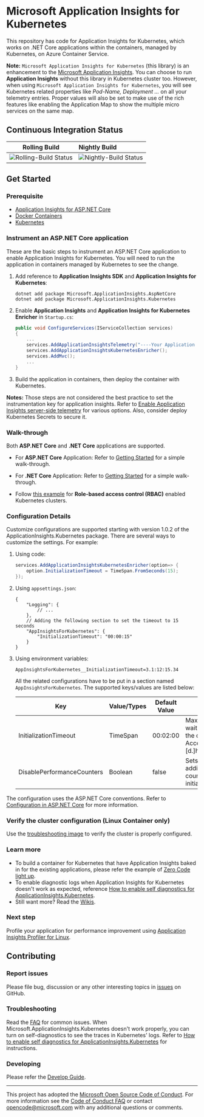 # Microsoft Application Insights for Kubernetes

This repository has code for Application Insights for Kubernetes, which works on .NET Core applications within the containers, managed by Kubernetes, on Azure Container Service.

**Note:** `Microsoft Application Insights for Kubernetes` (this library) is an enhancement to the [Microsoft Application Insights](https://github.com/Microsoft/ApplicationInsights-aspnetcore). You can choose to run **Application Insights** without this library in Kubernetes cluster too. However, when using `Microsoft Application Insights for Kubernetes`, you will see Kubernetes related properties like *Pod-Name, Deployment ...* on all your telemetry entries. Proper values will also be set to make use of the rich features like enabling the Application Map to show the multiple micro services on the same map.

## Continuous Integration Status

| Rolling Build                                                                                                                           | Nightly Build                                                                                                                           |
| --------------------------------------------------------------------------------------------------------------------------------------- | :-------------------------------------------------------------------------------------------------------------------------------------- |
| ![Rolling-Build Status](https://devdiv.visualstudio.com/_apis/public/build/definitions/0bdbc590-a062-4c3f-b0f6-9383f67865ee/5974/badge) | ![Nightly-Build Status](https://devdiv.visualstudio.com/_apis/public/build/definitions/0bdbc590-a062-4c3f-b0f6-9383f67865ee/5976/badge) |

## Get Started

### Prerequisite

* [Application Insights for ASP.NET Core](https://github.com/Microsoft/ApplicationInsights-aspnetcore)
* [Docker Containers](https://www.docker.com/)
* [Kubernetes](https://kubernetes.io/)

### Instrument an ASP.NET Core application

These are the basic steps to instrument an ASP.NET Core application to enable Application Insights for Kubernetes. You will need to run the application in containers managed by Kubernetes to see the change.

1. Add reference to **Application Insights SDK** and **Application Insights for Kubernetes**:

    ```shell
    dotnet add package Microsoft.ApplicationInsights.AspNetCore
    dotnet add package Microsoft.ApplicationInsights.Kubernetes
    ```

1. Enable **Application Insights** and **Application Insights for Kubernetes Enricher** in `Startup.cs`:

    ```csharp
    public void ConfigureServices(IServiceCollection services)
    {
        ...
        services.AddApplicationInsightsTelemetry("----Your Application Insights Instrumentation Key ----");
        services.AddApplicationInsightsKubernetesEnricher();
        services.AddMvc();
        ...
    }
    ```

1. Build the application in containers, then deploy the container with Kubernetes.

**Notes:** Those steps are not considered the best practice to set the instrumentation key for application insights. Refer to [Enable Application Insights server-side telemetry](https://docs.microsoft.com/en-us/azure/azure-monitor/app/asp-net-core#enable-application-insights-server-side-telemetry-without-visual-studio) for various options. Also, consider deploy Kubernetes Secrets to secure it.

### Walk-through

Both **ASP.NET Core** and **.NET Core** applications are supported.

* For **ASP.NET Core** Application: Refer to [Getting Started](https://github.com/Microsoft/ApplicationInsights-Kubernetes/wiki/Getting-Started-for-ASP.NET-Core-Applications) for a simple walk-through.

* For **.NET Core** Application: Refer to [Getting Started](examples/BasicConsoleAppILogger/README.md) for a simple walk-through.

* Follow [this example](examples/BasicUsage_clr21_RBAC) for **Role-based access control (RBAC)** enabled Kubernetes clusters.

### Configuration Details

Customize configurations are supported starting with version 1.0.2 of the ApplicationInsights.Kubernetes package. There are several ways to customize the settings. For example:

1. Using code:

    ```csharp
    services.AddApplicationInsightsKubernetesEnricher(option=> {
        option.InitializationTimeout = TimeSpan.FromSeconds(15);
    });
    ```

2. Using `appsettings.json`:

    ```jsonc
    {
        "Logging": {
            // ...
        },
        // Adding the following section to set the timeout to 15 seconds
        "AppInsightsForKubernetes": {
            "InitializationTimeout": "00:00:15"
        }
    }
    ```

3. Using environment variables:

    ```shell
    AppInsightsForKubernetes__InitializationTimeout=3.1:12:15.34
    ```

    All the related configurations have to be put in a section named `AppInsightsForKubernetes`. The supported keys/values are listed below:

    | Key                   | Value/Types | Default Value | Description                                                                                  |
    | --------------------- | ----------- | ------------- | -------------------------------------------------------------------------------------------- |
    | InitializationTimeout | TimeSpan    | 00:02:00      | Maximum time to wait for spinning up the container. Accepted format: [d.]hh:mm:ss[.fffffff]. |
    | DisablePerformanceCounters | Boolean     | false         | Sets to true to avoid adding performance counter telemetry initializer.                      |

The configuration uses the ASP.NET Core conventions. Refer to [Configuration in ASP.NET Core](https://docs.microsoft.com/en-us/aspnet/core/fundamentals/configuration/?view=aspnetcore-2.1) for more information.

### Verify the cluster configuration (Linux Container only)

Use the [troubleshooting image](https://github.com/Microsoft/ApplicationInsights-Kubernetes/tree/develop/troubleshooting) to verify the cluster is properly configured.

### Learn more

* To build a container for Kubernetes that have Application Insights baked in for the existing applications, please refer the example of [Zero Code light up](https://github.com/Microsoft/ApplicationInsights-Kubernetes/tree/develop/examples/ZeroUserCodeLightup).
* To enable diagnostic logs when Application Insights for Kubernetes doesn't work as expected, reference [How to enable self diagnostics for ApplicationInsights.Kubernetes](docs/SelfDiagnostics.MD).
* Still want more? Read the [Wikis](https://github.com/Microsoft/ApplicationInsights-Kubernetes/wiki).

### Next step

Profile your application for performance improvement using [Application Insights Profiler for Linux](https://github.com/Microsoft/ApplicationInsights-Profiler-AspNetCore).

## Contributing

### Report issues

Please file bug, discussion or any other interesting topics in [issues](https://github.com/Microsoft/ApplicationInsights-Kubernetes/issues) on GitHub.

### Troubleshooting

Read the [FAQ](https://github.com/microsoft/ApplicationInsights-Kubernetes/wiki/FAQ) for common issues. When Microsoft.ApplicationInsights.Kubernetes doesn't work properly, you can turn on self-diagnostics to see the traces in Kubernetes' logs. Refer to [How to enable self diagnostics for ApplicationInsights.Kubernetes](./docs/SelfDiagnostics.MD) for instructions.

### Developing

Please refer the [Develop Guide](https://github.com/Microsoft/ApplicationInsights-Kubernetes/wiki/Development-Guide).

---
This project has adopted the [Microsoft Open Source Code of Conduct](https://opensource.microsoft.com/codeofconduct/). For more information see the [Code of Conduct FAQ](https://opensource.microsoft.com/codeofconduct/faq/) or contact [opencode@microsoft.com](mailto:opencode@microsoft.com) with any additional questions or comments.
